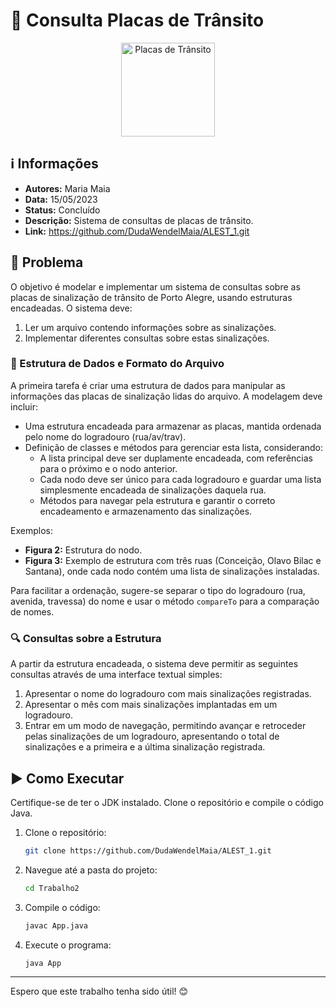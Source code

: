 # 🚦 Consulta Placas de Trânsito

<div align="center">
  <img width="150" height="150" src="https://i.pinimg.com/originals/e6/3f/af/e63fafc1600ddf61941ce34362704447.gif" alt="Placas de Trânsito">
</div>

## ℹ️ Informações

- **Autores:** Maria Maia
- **Data:** 15/05/2023
- **Status:** Concluído
- **Descrição:** Sistema de consultas de placas de trânsito.
- **Link:** https://github.com/DudaWendelMaia/ALEST_1.git

## 🎯 Problema

O objetivo é modelar e implementar um sistema de consultas sobre as placas de sinalização de trânsito de Porto Alegre, usando estruturas encadeadas. O sistema deve:
1. Ler um arquivo contendo informações sobre as sinalizações.
2. Implementar diferentes consultas sobre estas sinalizações.

### 📁 Estrutura de Dados e Formato do Arquivo

A primeira tarefa é criar uma estrutura de dados para manipular as informações das placas de sinalização lidas do arquivo. A modelagem deve incluir:
- Uma estrutura encadeada para armazenar as placas, mantida ordenada pelo nome do logradouro (rua/av/trav).
- Definição de classes e métodos para gerenciar esta lista, considerando:
  - A lista principal deve ser duplamente encadeada, com referências para o próximo e o nodo anterior.
  - Cada nodo deve ser único para cada logradouro e guardar uma lista simplesmente encadeada de sinalizações daquela rua.
  - Métodos para navegar pela estrutura e garantir o correto encadeamento e armazenamento das sinalizações.

 Exemplos:

- **Figura 2:** Estrutura do nodo.
- **Figura 3:** Exemplo de estrutura com três ruas (Conceição, Olavo Bilac e Santana), onde cada nodo contém uma lista de sinalizações instaladas.

Para facilitar a ordenação, sugere-se separar o tipo do logradouro (rua, avenida, travessa) do nome e usar o método `compareTo` para a comparação de nomes.

### 🔍 Consultas sobre a Estrutura

A partir da estrutura encadeada, o sistema deve permitir as seguintes consultas através de uma interface textual simples:
1. Apresentar o nome do logradouro com mais sinalizações registradas.
2. Apresentar o mês com mais sinalizações implantadas em um logradouro.
3. Entrar em um modo de navegação, permitindo avançar e retroceder pelas sinalizações de um logradouro, apresentando o total de sinalizações e a primeira e a última sinalização registrada.

## ▶️ Como Executar

Certifique-se de ter o JDK instalado. Clone o repositório e compile o código Java.

1. Clone o repositório:
    ```sh
    git clone https://github.com/DudaWendelMaia/ALEST_1.git
    ```

2. Navegue até a pasta do projeto:
    ```sh
    cd Trabalho2
    ```

3. Compile o código:
    ```sh
    javac App.java
    ```

4. Execute o programa:
    ```sh
    java App
    ```

---

Espero que este trabalho tenha sido útil! 😊

